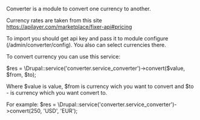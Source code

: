 Converter is a module to convert one currency to another.

Currency rates are taken from this site https://apilayer.com/marketplace/fixer-api#pricing

To import you should get api key and pass it to module configure (/admin/converter/config).
You also can select currencies there.

To convert currency you can use this service:

$res = \Drupal::service('converter.service_converter')->convert($value, $from, $to);

Where $value is value, $from is currency wich you want to convert and $to - is currency which you want convert to.

For example:
$res = \Drupal::service('converter.service_converter')->convert(250, 'USD', 'EUR');
